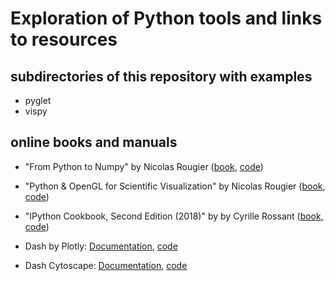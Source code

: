 # Exploration of Python tools and links to resources

## subdirectories of this repository with examples

 * pyglet
 * vispy

## online books and manuals

 * "From Python to Numpy" by Nicolas Rougier ([book](https://www.labri.fr/perso/nrougier/from-python-to-numpy/), [code](https://github.com/rougier/from-python-to-numpy))
 * "Python & OpenGL for Scientific Visualization" by Nicolas Rougier ([book](http://www.labri.fr/perso/nrougier/python-opengl/), [code](https://github.com/rougier/python-opengl))
 * "IPython Cookbook, Second Edition (2018)" by by Cyrille Rossant ([book](https://ipython-books.github.io/), [code](https://github.com/ipython-books/cookbook-2nd-code))
 
 * Dash by Plotly: [Documentation](https://dash.plot.ly/), [code](https://github.com/plotly/dash)
 * Dash Cytoscape: [Documentation](https://dash.plot.ly/cytoscape), [code](https://github.com/plotly/dash-cytoscape/)
 
